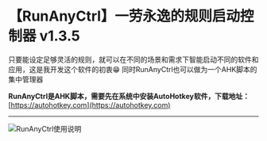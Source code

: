 # 【RunAnyCtrl】一劳永逸的规则启动控制器 v1.3.5

只要能设定足够灵活的规则，就可以在不同的场景和需求下智能启动不同的软件和应用，这是我开发这个软件的初衷😁
同时RunAnyCtrl也可以做为一个AHK脚本的集中管理器

**RunAnyCtrl是AHK脚本，需要先在系统中安装AutoHotkey软件，下载地址：**[https://autohotkey.com](https://autohotkey.com)

---

![RunAnyCtrl使用说明](https://raw.githubusercontent.com/hui-Zz/RunAnyCtrl/master/RunAnyCtrl使用说明.png)
